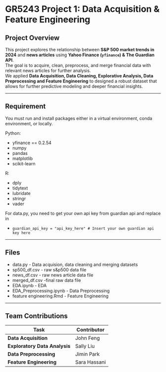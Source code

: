 # GR5243 Project 1: Data Acquisition & Feature Engineering

## Project Overview
This project explores the relationship between **S&P 500 market trends in 2024** and **news articles** using **Yahoo Finance (`yfinance`) & The Guardian API**.  
The goal is to acquire, clean, preprocess, and merge financial data with relevant news articles for further analysis.  
We applied **Data Acquisition, Data Cleaning, Explorative Analysis, Data Preprocessing and Feature Engineering** to designed a robust dataset that allows for further predictive modeling and deeper financial insights.

---
## Requirement
You must run and install packages either in a virtual environment, conda environment, or locally.

Python:
- yfinance == 0.2.54
- numpy
- pandas
- matplotlib
- scikit-learn

R: 
  - dply
  - tidytext
  - lubridate
  - stringr
  - vader

For data.py, you need to get your own api key from guardian api and replace in
- `guardian_api_key = "api_key_here" # Insert your own guardian api key here`

---

## Files
- data.py - Data acquision, data cleaning and merging datasets
- sp500_df.csv - raw s&p500 data file
- news_df.csv - raw news article data file
- merged_df.csv -final raw data file
- EDA.ipynb - EDA
- EDA_Preprocessing.ipynb - Data Preprocessing
- feature engineering.Rmd - Feature Engineering

---

## Team Contributions

| Task                        | Contributor       |
|-----------------------------|------------------|
| **Data Acquisition**        | John Feng       |
| **Exploratory Data Analysis** | Sally Liu       |
| **Data Preprocessing**      | Jimin Park       |
| **Feature Engineering**     | Sara Hassani     |

